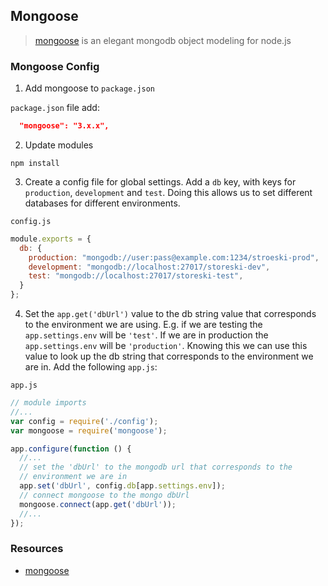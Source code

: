## Mongoose

> [mongoose](http://mongoosejs.com/) is an elegant mongodb object modeling for node.js

### Mongoose Config

1. Add mongoose to `package.json`

  `package.json` file add:

  ```json
    "mongoose": "3.x.x",
  ```

2. Update modules

  ```
  npm install
  ```

3. Create a config file for global settings. Add a `db` key, with keys for `production`, `development` and `test`. Doing this allows us to set different databases for different environments. 

  `config.js`

  ```javascript
  module.exports = {
    db: {
      production: "mongodb://user:pass@example.com:1234/stroeski-prod",
      development: "mongodb://localhost:27017/storeski-dev",
      test: "mongodb://localhost:27017/storeski-test",
    }
  };
  ```

4. Set the `app.get('dbUrl')` value to the db string value that corresponds to the environment we are using. E.g. if we are testing the `app.settings.env` will be `'test'`. If we are in production the `app.settings.env` will be `'production'`. Knowing this we can use this value to look up the db string that corresponds to the environment we are in. Add the following `app.js`:

  `app.js`

  ```javascript
  // module imports
  //...
  var config = require('./config');
  var mongoose = require('mongoose');

  app.configure(function () {
    //...
    // set the 'dbUrl' to the mongodb url that corresponds to the
    // environment we are in
    app.set('dbUrl', config.db[app.settings.env]);
    // connect mongoose to the mongo dbUrl
    mongoose.connect(app.get('dbUrl'));
    //...
  });
  ```

### Resources

- [mongoose](http://mongoosejs.com/)
